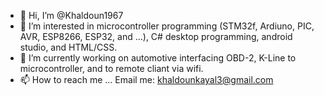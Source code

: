 - 👋 Hi, I’m @Khaldoun1967
- 👀 I’m interested in microcontroller programming (STM32f, Ardiuno, PIC, AVR, ESP8266, ESP32, and ...),
    C# desktop programming, android studio, and HTML/CSS.
- 🌱 I’m currently working on automotive interfacing OBD-2, K-Line to microcontroller, and to remote cliant via wifi.
- 📫 How to reach me ... Email me: khaldounkayal3@gmail.com


<!---
Khaldoun1967/Khaldoun1967 is a ✨ special ✨ repository because its `README.md` (this file) appears on your GitHub profile.
You can click the Preview link to take a look at your changes.
--->
